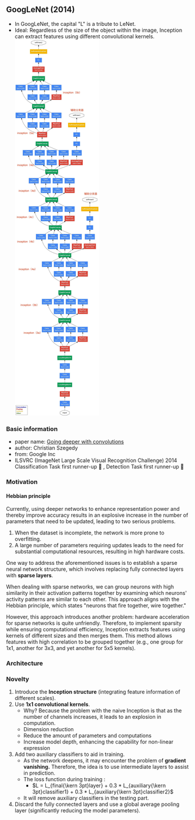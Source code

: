 ## GoogLeNet (2014) 
- In GoogLeNet, the capital "L" is a tribute to LeNet.
- Ideal: Regardless of the size of the object within the image, Inception can extract features using different convolutional kernels.
![GoogLeNet](https://github.com/kunlin1013/Classification_Model/blob/main/GoogLeNet%20(2014)/img/GoogLeNet.png)

### Basic information
- paper name: [Going deeper with convolutions](https://arxiv.org/abs/1409.4842)
- author: Christian Szegedy
- from: Google Inc
- ILSVRC (ImageNet Large Scale Visual Recognition Challenge) 2014 Classification Task first runner-up :1st_place_medal: , Detection Task first runner-up :1st_place_medal:

### Motivation

#### Hebbian principle
Currently, using deeper networks to enhance representation power and thereby improve accuracy results in an explosive increase in the number of parameters that need to be updated, leading to two serious problems.
1. When the dataset is incomplete, the network is more prone to overfitting.
2. A large number of parameters requiring updates leads to the need for substantial computational resources, resulting in high hardware costs.

One way to address the aforementioned issues is to establish a sparse neural network structure, which involves replacing fully connected layers with **sparse layers**.

When dealing with sparse networks, we can group neurons with high similarity in their activation patterns together by examining which neurons' activity patterns are similar to each other. This approach aligns with the Hebbian principle, which states "neurons that fire together, wire together."

However, this approach introduces another problem: hardware acceleration for sparse networks is quite unfriendly. Therefore, to implement sparsity while ensuring computational efficiency, Inception extracts features using kernels of different sizes and then merges them. This method allows features with high correlation to be grouped together (e.g., one group for 1x1, another for 3x3, and yet another for 5x5 kernels).

### Architecture


### Novelty
1. Introduce the **Inception structure** (integrating feature information of different scales).
2. Use **1x1 convolutional kernels**.
   - Why? Because the problem with the naive Inception is that as the number of channels increases, it leads to an explosion in computation.
   - Dimension reduction
   - Reduce the amount of parameters and computations
   - Increase model depth, enhancing the capability for non-linear expression
4. Add two auxiliary classifiers to aid in training.
   - As the network deepens, it may encounter the problem of **gradient vanishing.** Therefore, the idea is to use intermediate layers to assist in prediction.
   - The loss function during training : 
     -  $L = L_{final{\kern 3pt}layer} + 0.3 * L_{auxiliary{\kern 3pt}classifier1} + 0.3 * L_{auxiliary{\kern 3pt}classifier2}$
   - It will remove auxiliary classifiers in the testing part.
6. Discard the fully connected layers and use a global average pooling layer (significantly reducing the model parameters).

